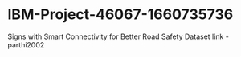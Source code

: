 # IBM-Project-46067-1660735736
Signs with Smart Connectivity for Better Road Safety
Dataset link - parthi2002
